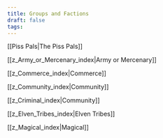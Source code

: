 ```yaml
---
title: Groups and Factions
draft: false
tags:
---
```


[[Piss Pals|The Piss Pals]]

[[z_Army_or_Mercenary_index|Army or Mercenary]]

[[z_Commerce_index|Commerce]]

[[z_Community_index|Community]]

[[z_Criminal_index|Community]]

[[z_Elven_Tribes_index|Elven Tribes]]

[[z_Magical_index|Magical]]